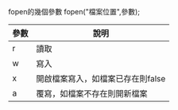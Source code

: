 fopen的幾個參數
fopen("檔案位置",參數);

參數|說明|
|--|----------------------------------|
|r |讀取                              |
|w |寫入                              |
|x |開啟檔案寫入，如檔案已存在則false |
|a |覆寫，如檔案不存在則開新檔案      |